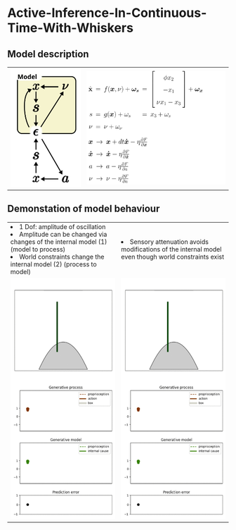 
# Active-Inference-In-Continuous-Time-With-Whiskers

## Model description
<table>
<tr>
<td>
<img src="model.svg" width="100%"/>
</td>
<td>
<img src="description_gm.svg" width="1200em"/>
</td>
</tr>
</table>

## Demonstation of model behaviour
<table>
  <tr>
    <td width="50%">
    <ui style="list-style-position: outside">
    <li >1 Dof: amplitude of oscillation </li>
    <li>Amplitude can be changed via changes of the internal model (1)
     (model to process) </li>
    <li> World constraints change the internal model (2) (process to model)</li>
    </ui>
    </td>
    <td>
    <li> Sensory attenuation avoids modifications of the internal model even though world constraints exist </li>
    </td>
    </tr>
    <t>    
    <td>
    <img src="normal.gif" width="100%"/></td>
    <td><img src="attenuation.gif" width="100%"/></td>
  </tr>

</table>
